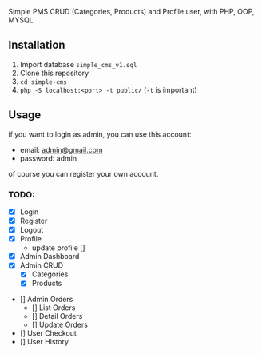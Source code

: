 Simple PMS CRUD (Categories, Products) and Profile user, with PHP, OOP, MYSQL

## Installation

1. Import database `simple_cms_v1.sql`
2. Clone this repository
3. `cd simple-cms`
4. `php -S localhost:<port> -t public/` (`-t` is important)

## Usage

if you want to login as admin, you can use this account:

- email: admin@gmail.com
- password: admin

of course you can register your own account.

### TODO:

- [x] Login
- [x] Register
- [x] Logout
- [x] Profile
  - update profile []
- [x] Admin Dashboard
- [x] Admin CRUD
  - [x] Categories
  - [x] Products
- [] Admin Orders
  - [] List Orders
  - [] Detail Orders
  - [] Update Orders
- [] User Checkout
- [] User History
